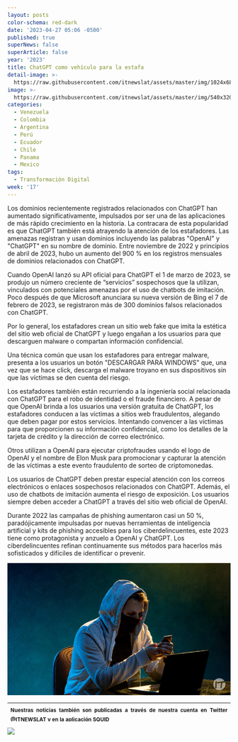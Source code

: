 ```yaml
---
layout: posts
color-schema: red-dark
date: '2023-04-27 05:06 -0500'
published: true
superNews: false
superArticle: false
year: '2023'
title: ChatGPT como vehículo para la estafa
detail-image: >-
  https://raw.githubusercontent.com/itnewslat/assets/master/img/1024x680/Estafador-digital-g.jpg
image: >-
  https://raw.githubusercontent.com/itnewslat/assets/master/img/540x320/Estafador-digital-p.jpg
categories:
  - Venezuela
  - Colombia
  - Argentina
  - Perú
  - Ecuador
  - Chile
  - Panama
  - Mexico
tags:
  - Transformación Digital
week: '17'
---
```

Los dominios recientemente registrados relacionados con ChatGPT han aumentado significativamente, impulsados por ser una de las aplicaciones de más rápido crecimiento en la historia. La contracara de esta popularidad es que ChatGPT también está atrayendo la atención de los estafadores. Las amenazas registran y usan dominios incluyendo las palabras "OpenAI" y "ChatGPT" en su nombre de dominio. Entre noviembre de 2022 y principios de abril de 2023, hubo un aumento del 900 % en los registros mensuales de dominios relacionados con ChatGPT.
 
Cuando OpenAI lanzó su API oficial para ChatGPT el 1 de marzo de 2023, se produjo un número creciente de “servicios” sospechosos que la utilizan, vinculados con potenciales amenazas por el uso de chatbots de imitación. Poco después de que Microsoft anunciara su nueva versión de Bing el 7 de febrero de 2023, se registraron más de 300 dominios falsos relacionados con ChatGPT.
 
Por lo general, los estafadores crean un sitio web fake que imita la estética del sitio web oficial de ChatGPT y luego engañan a los usuarios para que descarguen malware o compartan información confidencial.
 
Una técnica común que usan los estafadores para entregar malware, presenta a los usuarios un botón "DESCARGAR PARA WINDOWS" que, una vez que se hace click, descarga el malware troyano en sus dispositivos sin que las víctimas se den cuenta del riesgo.
 
Los estafadores también están recurriendo a la ingeniería social relacionada con ChatGPT para el robo de identidad o el fraude financiero. A pesar de que OpenAI brinda a los usuarios una versión gratuita de ChatGPT, los estafadores conducen a las víctimas a sitios web fraudulentos, alegando que deben pagar por estos servicios.  Intentando convencer a las víctimas para que proporcionen su información confidencial, como los detalles de la tarjeta de crédito y la dirección de correo electrónico.
 
Otros utilizan a OpenAI para ejecutar criptofraudes usando el logo de OpenAI y el nombre de Elon Musk para promocionar y capturar la atención de las víctimas a este evento fraudulento de sorteo de criptomonedas.
 
Los usuarios de ChatGPT deben prestar especial atención con los correos electrónicos o enlaces sospechosos relacionados con ChatGPT. Además, el uso de chatbots de imitación aumenta el riesgo de exposición. Los usuarios siempre deben acceder a ChatGPT a través del sitio web oficial de OpenAI.
 
Durante 2022 las campañas de phishing aumentaron casi un 50 %, paradójicamente impulsadas por nuevas herramientas de inteligencia artificial y kits de phishing accesibles para los ciberdelincuentes, este 2023 tiene como protagonista y anzuelo a OpenAI y ChatGPT. Los ciberdelincuentes refinan continuamente sus métodos para hacerlos más sofisticados y difíciles de identificar o prevenir.

![](https://raw.githubusercontent.com/itnewslat/assets/master/img/540x320/Estafador-digital-p.jpg)

<table style="height: 42px;" width="569">
<tbody>
<tr>
<td style="text-align: justify;"><sub><strong>Nuestras noticias también son publicadas a través de nuestra cuenta en Twitter <a href="https://twitter.com/itnewslat?lang=es">@ITNEWSLAT</a> y en la aplicación <a href="https://squidapp.co/en/">SQUID</a></strong></sub></td>
</tr>
</tbody>
</table>
<img src="https://tracker.metricool.com/c3po.jpg?hash=56f88a41e39ab42c063cc51676587a04"/>